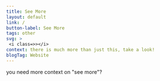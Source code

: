 ```yaml
---
title: See More
layout: default
link: /
button-label: See More
tags: other
svg: > 
 <i class=>></i>  
context: there is much more than just this, take a look!
blogTag: Website
---
```

you need more context on "see more"?

